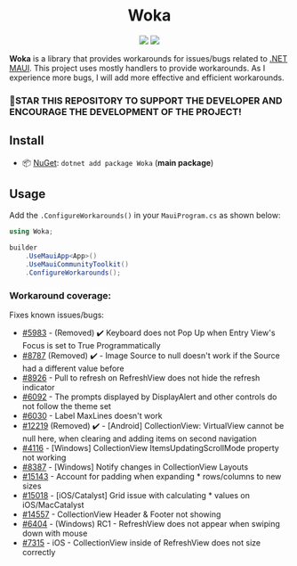 <h1 align="center">
    Woka
</h1>

<p align="center">
   <a href="https://discord.gg/mhxsSMy2Nf"><img src="https://img.shields.io/badge/Discord-7289DA?style=for-the-badge&logo=discord&logoColor=white"></a>
   <a href="https://nuget.org/packages/Woka"><img src="https://img.shields.io/nuget/dt/Woka.svg?label=Downloads&color=%233DDC84&logo=nuget&logoColor=%23fff&style=for-the-badge"></a>
</p>

**Woka** is a library that provides workarounds for issues/bugs related to [.NET MAUI](https://github.com/dotnet/maui).
This project uses mostly handlers to provide workarounds. As I experience more bugs,
I will add more effective and efficient workarounds.

### 🌟STAR THIS REPOSITORY TO SUPPORT THE DEVELOPER AND ENCOURAGE THE DEVELOPMENT OF THE PROJECT!


## Install

- 📦 [NuGet](https://nuget.org/packages/Woka): `dotnet add package Woka` (**main package**)

## Usage

Add the `.ConfigureWorkarounds()` in your `MauiProgram.cs` as shown below:

```C#
using Woka;
```

```C#
builder
    .UseMauiApp<App>()
    .UseMauiCommunityToolkit()
    .ConfigureWorkarounds();
```

### Workaround coverage:
Fixes known issues/bugs:
 - [#5983](https://github.com/dotnet/maui/issues/5983) - (Removed) ✔️ Keyboard does not Pop Up when Entry View's Focus is set to True Programmatically
 - [#8787](https://github.com/dotnet/maui/issues/8787) (Removed) ✔️ - Image Source to null doesn't work if the Source had a different value before
 - [#8926](https://github.com/dotnet/maui/issues/8926) - Pull to refresh on RefreshView does not hide the refresh indicator
 - [#6092](https://github.com/dotnet/maui/issues/6092) - The prompts displayed by DisplayAlert and other controls do not follow the theme set
 - [#6030](https://github.com/dotnet/maui/issues/6030) - Label MaxLines doesn't work
 - [#12219](https://github.com/dotnet/maui/issues/12219) (Removed) ✔️ - [Android] CollectionView: VirtualView cannot be null here, when clearing and adding items on second navigation
 - [#4116](https://github.com/dotnet/maui/issues/4116) - [Windows] CollectionView ItemsUpdatingScrollMode property not working
 - [#8387](https://github.com/dotnet/maui/issues/8387) - [Windows] Notify changes in CollectionView Layouts
 - [#15143](https://github.com/dotnet/maui/issues/15143) - Account for padding when expanding * rows/columns to new sizes
 - [#15018](https://github.com/dotnet/maui/issues/15018) - [iOS/Catalyst] Grid issue with calculating * values on iOS/MacCatalyst
 - [#14557](https://github.com/dotnet/maui/issues/14557) - CollectionView Header & Footer not showing
 - [#6404](https://github.com/dotnet/maui/issues/6404) - (Windows) RC1 - RefreshView does not appear when swiping down with mouse
 - [#7315](https://github.com/dotnet/maui/issues/7315) - iOS - CollectionView inside of RefreshView does not size correctly